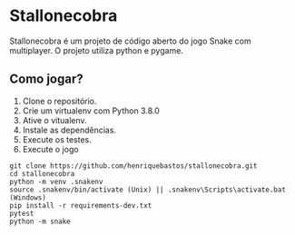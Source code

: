 # Stallonecobra

Stallonecobra é um projeto de código aberto do jogo Snake com multiplayer.
O projeto utiliza python e pygame.

## Como jogar?

1. Clone o repositório.
2. Crie um virtualenv com Python 3.8.0
3. Ative o vitualenv.
4. Instale as dependências.
5. Execute os testes.
6. Execute o jogo

```console
git clone https://github.com/henriquebastos/stallonecobra.git
cd stallonecobra
python -m venv .snakenv
source .snakenv/bin/activate (Unix) || .snakenv\Scripts\activate.bat (Windows)
pip install -r requirements-dev.txt
pytest
python -m snake
```
